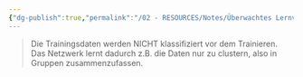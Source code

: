```yaml
---
{"dg-publish":true,"permalink":"/02 - RESOURCES/Notes/Überwachtes Lernverhalten/","tags":["GFN/prüfungsrelevant/AP1/vorbereitung"],"noteIcon":"","updated":"2025-03-13T14:23:57.295+01:00"}
---
```


>Die Trainingsdaten werden NICHT klassifiziert vor dem
Trainieren. Das Netzwerk lernt dadurch z.B. die Daten nur zu
clustern, also in Gruppen zusammenzufassen.
